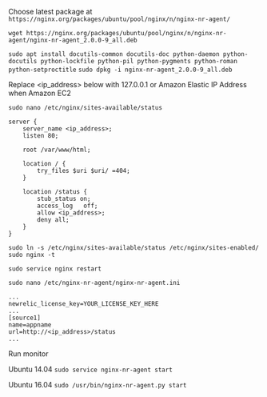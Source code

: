 Choose latest package at `https://nginx.org/packages/ubuntu/pool/nginx/n/nginx-nr-agent/`

`wget https://nginx.org/packages/ubuntu/pool/nginx/n/nginx-nr-agent/nginx-nr-agent_2.0.0-9_all.deb`

`sudo apt install docutils-common docutils-doc python-daemon python-docutils python-lockfile python-pil python-pygments python-roman python-setproctitle`
`sudo dpkg -i nginx-nr-agent_2.0.0-9_all.deb`


Replace <ip_address> below with 127.0.0.1 or Amazon Elastic IP Address when Amazon EC2

`sudo nano /etc/nginx/sites-available/status`

```
server {
	server_name <ip_address>;
	listen 80;

	root /var/www/html;

	location / {
		try_files $uri $uri/ =404;
	}

	location /status {
		stub_status on;
		access_log   off;
		allow <ip_address>;
		deny all;
	}
}
```

`sudo ln -s /etc/nginx/sites-available/status /etc/nginx/sites-enabled/`
`sudo nginx -t`

`sudo service nginx restart`

`sudo nano /etc/nginx-nr-agent/nginx-nr-agent.ini`
```
...
newrelic_license_key=YOUR_LICENSE_KEY_HERE
...
[source1]
name=appname
url=http://<ip_address>/status
...
```

Run monitor 

Ubuntu 14.04
`sudo service nginx-nr-agent start`

Ubuntu 16.04
`sudo /usr/bin/nginx-nr-agent.py start`
